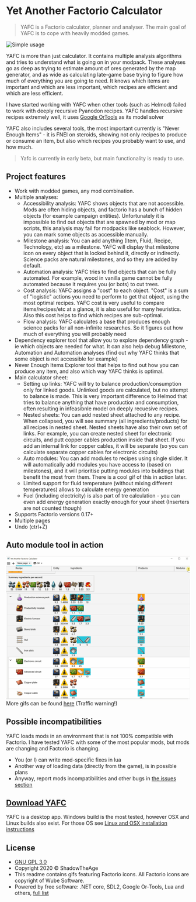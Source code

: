 # Yet Another Factorio Calculator

> YAFC is a Factorio calculator, planner and analyser. The main goal of YAFC is to cope with heavily modded games.

![Simple usage](/Docs/Media/Main.gif)

YAFC is more than just calculator. It contains multiple analysis algorithms and tries to understand what is going on in your modpack. These analyses go as deep as trying to estimate amount of ores generated by the map generator, and as wide as calculating late-game base trying to figure how much of everything you are going to need. It knows which items are important and which are less important, which recipes are efficient and which are less efficient.

I have started working with YAFC when other tools (such as Helmod) failed to work with deeply recursive Pyanodon recipes. YAFC handles recursive recipes extremely well, it uses [Google OrTools](https://developers.google.com/optimization) as its model solver

YAFC also includes several tools, the most important currently is "Never Enough Items" - it is FNEI on steroids, showing not only recipes to produce or consume an item, but also which recipes you probably want to use, and how much.

> Yafc is currently in early beta, but main functionality is ready to use.

## Project features
- Work with modded games, any mod combination. 
- Multiple analyses:
    - Accessibility analysis: YAFC shows objects that are not accessible. Mods are often hiding objects, and factorio has a bunch of hidden objects (for example campaign entities). Unfortunately it is impossible to find out objects that are spawned by mod or map scripts, this analysis may fail for modpacks like seablock. However, you can mark some objects as accessible manually.
    - Milestone analysis: You can add anything (Item, Fluid, Recipe, Technology, etc) as a milestone. YAFC will display that milestone icon on every object that is locked behind it, directly or indirectly. Science packs are natural milestones, and so they are added by default.
    - Automation analysis: YAFC tries to find objects that can be fully automated. For example, wood in vanilla game cannot be fully automated because it requires you (or bots) to cut trees.
    - Cost analysis: YAFC assigns a "cost" to each object. "Cost" is a sum of "logistic" actions you need to perform to get that object, using the most optimal recipes. YAFC cost is very useful to compare items/recipes/etc at a glance, it is also useful for many heuristics. Also this cost helps to find which recipes are sub-optimal.
    - Flow analysis: YAFC calculates a base that produces enough science packs for all non-infinite researches. So it figures out how much of everything you will probably need
- Dependency explorer tool that allow you to explore dependency graph - ie which objects are needed for what. It can also help debug Milestone, Automation and Automation analyses (find out why YAFC thinks that some object is not accessible for example)
- Never Enough Items Explorer tool that helps to find out how you can produce any item, and also which way YAFC thinks is optimal.
- Main calculator sheet:
    - Setting up links: YAFC will try to balance production/consumption only for linked goods. Unlinked goods are calculated, but no attempt to balance is made. This is very important difference to Helmod that tries to balance anything that have production and consumption, often resulting in infeasibnle model on deeply recuesive recipes.
    - Nested sheets: You can add nested sheet attached to any recipe. When collapsed, you will see summary (all ingredients/products) for all recipes in nested sheet. Nested sheets have also their own set of links. For example, you can create nested sheet for electronic circuits, and putt copper cables production inside that sheet. If you add an internal link for copper cables, it will be separate (so you can calculate separate copper cables for electronic circuits)
    - Auto modules: You can add modules to recipes using single slider. It will automatically add modules you have access to (based on milestones), and it will prioritise putting modules into buildings that benefit the most from them. There is a cool gif of this in action later.
    - Limited support for fluid temperature (without mixing different temperatures) allows to calculate energy generation
    - Fuel (including electricity) is also part of tre calculation - you can even add energy generation exactly enough for your sheet (Inserters are not counted though)
- Supports Factorio versions 0.17+
- Multiple pages
- Undo (ctrl+Z)

## Auto module tool in action
![Auto module tool in action](/Docs/Media/AutoModules.gif)
More gifs can be found [here](/Docs/Gifs.md) (Traffic warning!)

## Possible incompatibilities

YAFC loads mods in an environment that is not 100% compatible with Factorio. I have tested YAFC with some of the most popular mods, but mods are changing and Factorio is changing.
- You (or I) can write mod-specific fixes in lua
- Another way of loading data (directly from the game), is in possible plans
- Anyway, report mods incompatibilities and other bugs in [the issues section](https://github.com/ShadowTheAge/yafc/issues)
	
## **[Download YAFC](https://github.com/ShadowTheAge/yafc/releases)**

YAFC is a desktop app. Windows build is the most tested, however OSX and Linux builds also exist. For those OS see [Linux and OSX installation instructions](/Docs/LinuxOsxInstall.md)

## License
- [GNU GPL 3.0](/LICENSE)
- Copyright 2020 © ShadowTheAge
- This readme contains gifs featuring Factorio icons. All Factorio icons are copyright of Wube Software.
- Powered by free software: .NET core, SDL2, Google Or-Tools, Lua and others, [full list](/licenses.txt)